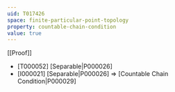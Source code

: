 ```yaml
---
uid: T017426
space: finite-particular-point-topology
property: countable-chain-condition
value: true
---
```

[[Proof]]

* [T000052] [Separable|P000026]
* [I000021] [Separable|P000026] => [Countable Chain Condition|P000029]


